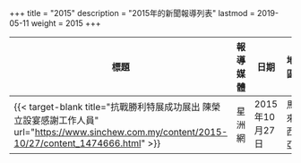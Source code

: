 +++
title = "2015"
description = "2015年的新聞報導列表"
lastmod = 2019-05-11
weight = 2015
+++

<style>
table th:nth-of-type(2) {
	width: 200px;
}
table th:nth-of-type(3), th:nth-of-type(4) {
	width: 150px;
}
</style>

標題  | 報導媒體  | 日期 | 地區
--------------|-------|------|------ 
{{< target-blank title="抗戰勝利特展成功展出 陳榮立設宴感謝工作人員" url="https://www.sinchew.com.my/content/2015-10/27/content_1474666.html" >}}   | 星洲網 | 2015年10月27日 |  馬來西亞